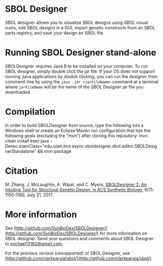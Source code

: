 SBOL Designer
=============

SBOL designer allows you to visualize SBOL designs using SBOL visual icons, edit SBOL designs 
in a GUI, import genetic constructs from an SBOL parts registry, and save your design an SBOL file.

Running SBOL Designer stand-alone
=================================

SBOLDesigner requires Java 8 to be installed on your computer. To run SBOL designer, 
simply double click the jar file. If your OS does not support running Java applications by
double clicking, you can run the designer from command-line by using the `java -jar <jarFileName>`
command at a terminal where `jarFileName` will be the name of the SBOL Designer jar file you
downloaded.

Compilation
=================================

In order to build SBOLDesigner from source, type the following into a Windows shell or create an Eclipse Maven run configuration that has the following goals (excluding the "mvn") after cloning this repository:
mvn clean install exec:java -Dexec.mainClass="edu.utah.ece.async.sboldesigner.sbol.editor.SBOLDesignerStandalone" && mvn package

Citation
========

M. Zhang, J. McLaughlin, A. Wipat, and C. Myers, [SBOLDesigner 2: An Intuitive Tool for Structural Genetic Design, in ACS Synthetic Biology](https://pubs.acs.org/doi/abs/10.1021/acssynbio.6b00275), 6(7): 1150-1160, July 21, 2017.

More information
================

See [http://github.com/SynBioDex/SBOLDesigner/](http://github.com/SynBioDex/SBOLDesigner/) for more information on SBOL designer. Send your questions and comments about SBOL Designer to [michael13162@gmail.com](mailto:michael13162@gmail.com).

For the previous version (unsupported) of SBOL Designer, see [http://github.com/clarkparsia/sbol/](http://github.com/clarkparsia/sbol/).
